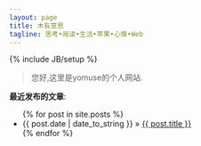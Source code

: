 ```yaml
---
layout: page
title: 木有意思
tagline: 思考•阅读•生活•苹果•心情•Web
---
```

{% include JB/setup %}

> 您好,这里是yomuse的个人网站.

**最近发布的文章**:

<ul class="posts">
  {% for post in site.posts %}
    <li><span>{{ post.date | date_to_string }}</span> &raquo; <a href="{{ BASE_PATH }}{{ post.url }}">{{ post.title }}</a></li>
  {% endfor %}
</ul>



